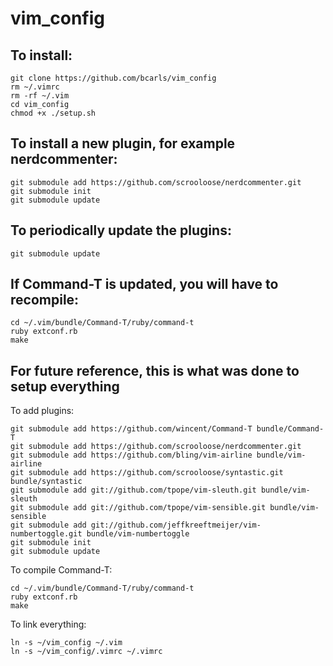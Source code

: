 vim_config
==========

## To install:

    git clone https://github.com/bcarls/vim_config
    rm ~/.vimrc 
    rm -rf ~/.vim
    cd vim_config
    chmod +x ./setup.sh

## To install a new plugin, for example nerdcommenter:

    git submodule add https://github.com/scrooloose/nerdcommenter.git
    git submodule init
    git submodule update
    
## To periodically update the plugins:

    git submodule update
    
## If Command-T is updated, you will have to recompile:

    cd ~/.vim/bundle/Command-T/ruby/command-t
    ruby extconf.rb
    make

## For future reference, this is what was done to setup everything

To add plugins:

    git submodule add https://github.com/wincent/Command-T bundle/Command-T
    git submodule add https://github.com/scrooloose/nerdcommenter.git
    git submodule add https://github.com/bling/vim-airline bundle/vim-airline
    git submodule add https://github.com/scrooloose/syntastic.git bundle/syntastic
    git submodule add git://github.com/tpope/vim-sleuth.git bundle/vim-sleuth
    git submodule add git://github.com/tpope/vim-sensible.git bundle/vim-sensible
    git submodule add git://github.com/jeffkreeftmeijer/vim-numbertoggle.git bundle/vim-numbertoggle
    git submodule init
    git submodule update

To compile Command-T:

    cd ~/.vim/bundle/Command-T/ruby/command-t
    ruby extconf.rb
    make
    
To link everything:

    ln -s ~/vim_config ~/.vim
    ln -s ~/vim_config/.vimrc ~/.vimrc

